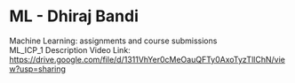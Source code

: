 # ML - Dhiraj Bandi
Machine Learning: assignments and course submissions\
ML_ICP_1 Description Video Link: https://drive.google.com/file/d/1311VhYer0cMeOauQFTy0AxoTyzTllChN/view?usp=sharing
